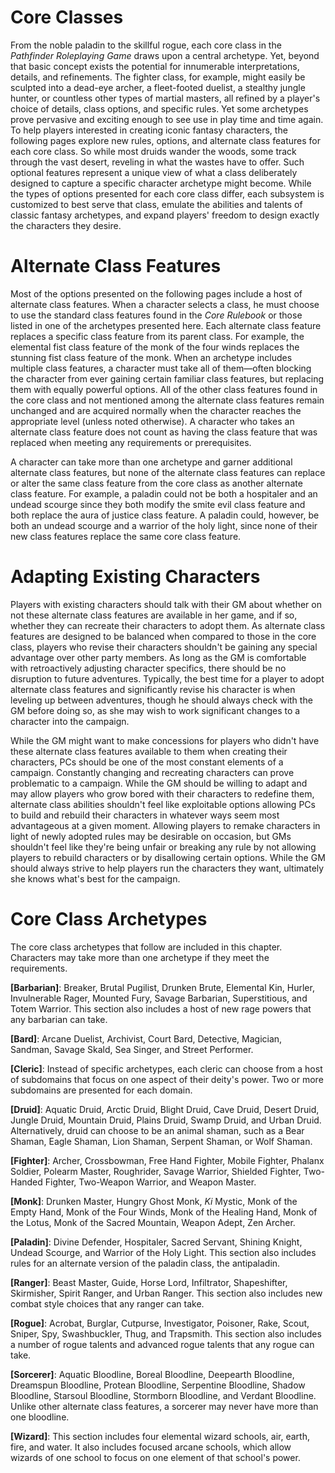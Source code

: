 # Core Classes

From the noble paladin to the skillful rogue, each core class in the
*Pathfinder Roleplaying Game* draws upon a central archetype. Yet,
beyond that basic concept exists the potential for innumerable
interpretations, details, and refinements. The fighter class, for
example, might easily be sculpted into a dead-eye archer, a fleet-footed
duelist, a stealthy jungle hunter, or countless other types of martial
masters, all refined by a player's choice of details, class options, and
specific rules. Yet some archetypes prove pervasive and exciting enough
to see use in play time and time again. To help players interested in
creating iconic fantasy characters, the following pages explore new
rules, options, and alternate class features for each core class. So
while most druids wander the woods, some track through the vast desert,
reveling in what the wastes have to offer. Such optional features
represent a unique view of what a class deliberately designed to capture
a specific character archetype might become. While the types of options
presented for each core class differ, each subsystem is customized to
best serve that class, emulate the abilities and talents of classic
fantasy archetypes, and expand players' freedom to design exactly the
characters they desire.

# Alternate Class Features

Most of the options presented on the following pages include a host of
alternate class features. When a character selects a class, he must
choose to use the standard class features found in the *Core Rulebook*
or those listed in one of the archetypes presented here. Each alternate
class feature replaces a specific class feature from its parent class.
For example, the elemental fist class feature of the monk of the four
winds replaces the stunning fist class feature of the monk. When an
archetype includes multiple class features, a character must take all of
them—often blocking the character from ever gaining certain familiar
class features, but replacing them with equally powerful options. All of
the other class features found in the core class and not mentioned among
the alternate class features remain unchanged and are acquired normally
when the character reaches the appropriate level (unless noted
otherwise). A character who takes an alternate class feature does not
count as having the class feature that was replaced when meeting any
requirements or prerequisites.

A character can take more than one archetype and garner additional
alternate class features, but none of the alternate class features can
replace or alter the same class feature from the core class as another
alternate class feature. For example, a paladin could not be both a
hospitaler and an undead scourge since they both modify the smite evil
class feature and both replace the aura of justice class feature. A
paladin could, however, be both an undead scourge and a warrior of the
holy light, since none of their new class features replace the same core
class feature.

# Adapting Existing Characters

Players with existing characters should talk with their GM about whether
on not these alternate class features are available in her game, and if
so, whether they can recreate their characters to adopt them. As
alternate class features are designed to be balanced when compared to
those in the core class, players who revise their characters shouldn't
be gaining any special advantage over other party members. As long as
the GM is comfortable with retroactively adjusting character specifics,
there should be no disruption to future adventures. Typically, the best
time for a player to adopt alternate class features and significantly
revise his character is when leveling up between adventures, though he
should always check with the GM before doing so, as she may wish to work
significant changes to a character into the campaign.

While the GM might want to make concessions for players who didn't have
these alternate class features available to them when creating their
characters, PCs should be one of the most constant elements of a
campaign. Constantly changing and recreating characters can prove
problematic to a campaign. While the GM should be willing to adapt and
may allow players who grow bored with their characters to redefine them,
alternate class abilities shouldn't feel like exploitable options
allowing PCs to build and rebuild their characters in whatever ways seem
most advantageous at a given moment. Allowing players to remake
characters in light of newly adopted rules may be desirable on occasion,
but GMs shouldn't feel like they're being unfair or breaking any rule by
not allowing players to rebuild characters or by disallowing certain
options. While the GM should always strive to help players run the
characters they want, ultimately she knows what's best for the campaign.

# Core Class Archetypes

The core class archetypes that follow are included in this chapter.
Characters may take more than one archetype if they meet the
requirements.

**[Barbarian]**: Breaker, Brutal Pugilist, Drunken Brute,
Elemental Kin, Hurler, Invulnerable Rager, Mounted Fury, Savage
Barbarian, Superstitious, and Totem Warrior. This section also includes
a host of new rage powers that any barbarian can take.

**[Bard]**: Arcane Duelist, Archivist, Court Bard, Detective,
Magician, Sandman, Savage Skald, Sea Singer, and Street Performer.

**[Cleric]**: Instead of specific archetypes, each cleric can
choose from a host of subdomains that focus on one aspect of their
deity's power. Two or more subdomains are presented for each domain.

**[Druid]**: Aquatic Druid, Arctic Druid, Blight Druid, Cave
Druid, Desert Druid, Jungle Druid, Mountain Druid, Plains Druid, Swamp
Druid, and Urban Druid. Alternatively, druid can choose to be an animal
shaman, such as a Bear Shaman, Eagle Shaman, Lion Shaman, Serpent
Shaman, or Wolf Shaman.

**[Fighter]**: Archer, Crossbowman, Free Hand Fighter, Mobile
Fighter, Phalanx Soldier, Polearm Master, Roughrider, Savage Warrior,
Shielded Fighter, Two-Handed Fighter, Two-Weapon Warrior, and Weapon
Master.

**[Monk]**: Drunken Master, Hungry Ghost Monk, *Ki* Mystic, Monk
of the Empty Hand, Monk of the Four Winds, Monk of the Healing Hand,
Monk of the Lotus, Monk of the Sacred Mountain, Weapon Adept, Zen
Archer.

**[Paladin]**: Divine Defender, Hospitaler, Sacred Servant,
Shining Knight, Undead Scourge, and Warrior of the Holy Light. This
section also includes rules for an alternate version of the paladin
class, the antipaladin.

**[Ranger]**: Beast Master, Guide, Horse Lord, Infiltrator,
Shapeshifter, Skirmisher, Spirit Ranger, and Urban Ranger. This section
also includes new combat style choices that any ranger can take.

**[Rogue]**: Acrobat, Burglar, Cutpurse, Investigator, Poisoner,
Rake, Scout, Sniper, Spy, Swashbuckler, Thug, and Trapsmith. This
section also includes a number of rogue talents and advanced rogue
talents that any rogue can take.

**[Sorcerer]**: Aquatic Bloodline, Boreal Bloodline,
Deepearth Bloodline, Dreamspun Bloodline, Protean Bloodline, Serpentine
Bloodline, Shadow Bloodline, Starsoul Bloodline, Stormborn Bloodline,
and Verdant Bloodline. Unlike other alternate class features, a sorcerer
may never have more than one bloodline.

**[Wizard]**: This section includes four elemental wizard
schools, air, earth, fire, and water. It also includes focused arcane
schools, which allow wizards of one school to focus on one element of
that school's power.
